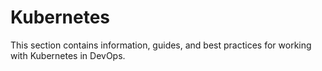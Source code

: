 # Kubernetes

This section contains information, guides, and best practices for working with Kubernetes in DevOps.

